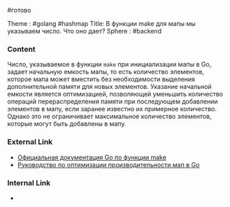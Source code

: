 #готово 

Theme : #golang  #hashmap 
Title: В функции make для мапы мы указываем число. Что оно дает?
Sphere : #backend 

### Content

Число, указываемое в функции `make` при инициализации мапы в Go, задает начальную емкость мапы, то есть количество элементов, которое мапа может вместить без необходимости выделения дополнительной памяти для новых элементов. Указание начальной емкости является оптимизацией, позволяющей уменьшить количество операций перераспределения памяти при последующем добавлении элементов в мапу, если заранее известно их примерное количество. Однако это не ограничивает максимальное количество элементов, которые могут быть добавлены в мапу.

### External Link

- [Официальная документация Go по функции make](https://golang.org/ref/spec#Making_slices_maps_and_channels)
- [Руководство по оптимизации производительности мап в Go](https://blog.golang.org/maps#TOC_4.)

### Internal Link

- 